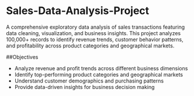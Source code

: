 # Sales-Data-Analysis-Project
A comprehensive exploratory data analysis of sales transactions featuring data cleaning, visualization, and business insights. This project analyzes 100,000+ records to identify revenue trends, customer behavior patterns, and profitability across product categories and geographical markets.

##Objectives
- Analyze revenue and profit trends across different business dimensions
- Identify top-performing product categories and geographical markets
- Understand customer demographics and purchasing patterns
- Provide data-driven insights for business decision making

